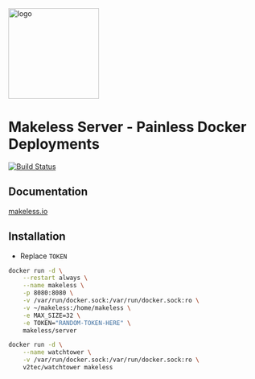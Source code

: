 <img width="180" src="https://raw.githubusercontent.com/makeless/server/master/makeless-logo.png" alt="logo">

# Makeless Server - Painless Docker Deployments

[![Build Status](https://travis-ci.com/makeless/server.svg?branch=master)](https://travis-ci.com/makeless/server)

## Documentation

[makeless.io](https://makeless.io)

## Installation

- Replace `TOKEN`

```bash
docker run -d \
    --restart always \
    --name makeless \
    -p 8080:8080 \
    -v /var/run/docker.sock:/var/run/docker.sock:ro \
    -v ~/makeless:/home/makeless \
    -e MAX_SIZE=32 \
    -e TOKEN="RANDOM-TOKEN-HERE" \
    makeless/server

docker run -d \
    --name watchtower \
    -v /var/run/docker.sock:/var/run/docker.sock:ro \
    v2tec/watchtower makeless
```